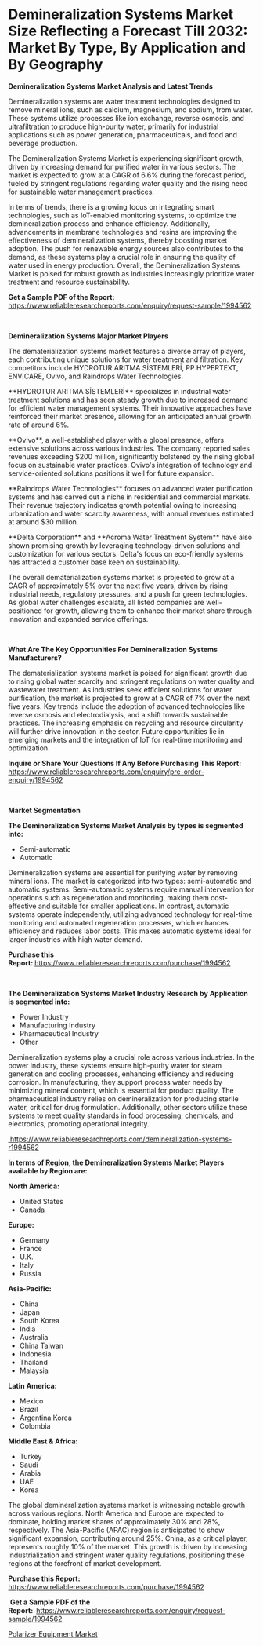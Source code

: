 <p><h1>Demineralization Systems Market Size Reflecting a Forecast Till 2032: Market By Type, By Application and By Geography</h1></p><p><strong>Demineralization Systems Market Analysis and Latest Trends</strong></p>
<p><p>Demineralization systems are water treatment technologies designed to remove mineral ions, such as calcium, magnesium, and sodium, from water. These systems utilize processes like ion exchange, reverse osmosis, and ultrafiltration to produce high-purity water, primarily for industrial applications such as power generation, pharmaceuticals, and food and beverage production. </p><p>The Demineralization Systems Market is experiencing significant growth, driven by increasing demand for purified water in various sectors. The market is expected to grow at a CAGR of 6.6% during the forecast period, fueled by stringent regulations regarding water quality and the rising need for sustainable water management practices. </p><p>In terms of trends, there is a growing focus on integrating smart technologies, such as IoT-enabled monitoring systems, to optimize the demineralization process and enhance efficiency. Additionally, advancements in membrane technologies and resins are improving the effectiveness of demineralization systems, thereby boosting market adoption. The push for renewable energy sources also contributes to the demand, as these systems play a crucial role in ensuring the quality of water used in energy production. Overall, the Demineralization Systems Market is poised for robust growth as industries increasingly prioritize water treatment and resource sustainability.</p></p>
<p><strong>Get a Sample PDF of the Report:&nbsp;</strong> <a href="https://www.reliableresearchreports.com/enquiry/request-sample/1994562?utm_campaign=2245&utm_medium=2&utm_source=Github&utm_content=ia&utm_term=02032025&utm_id=demineralization-systems">https://www.reliableresearchreports.com/enquiry/request-sample/1994562</a></p>
<p>&nbsp;</p>
<p><strong>Demineralization Systems Major Market Players</strong></p>
<p><p>The dematerialization systems market features a diverse array of players, each contributing unique solutions for water treatment and filtration. Key competitors include HYDROTUR ARITMA SİSTEMLERİ, PP HYPERTEXT, ENVICARE, Ovivo, and Raindrops Water Technologies. </p><p>**HYDROTUR ARITMA SİSTEMLERİ** specializes in industrial water treatment solutions and has seen steady growth due to increased demand for efficient water management systems. Their innovative approaches have reinforced their market presence, allowing for an anticipated annual growth rate of around 6%.</p><p>**Ovivo**, a well-established player with a global presence, offers extensive solutions across various industries. The company reported sales revenues exceeding $200 million, significantly bolstered by the rising global focus on sustainable water practices. Ovivo's integration of technology and service-oriented solutions positions it well for future expansion.</p><p>**Raindrops Water Technologies** focuses on advanced water purification systems and has carved out a niche in residential and commercial markets. Their revenue trajectory indicates growth potential owing to increasing urbanization and water scarcity awareness, with annual revenues estimated at around $30 million.</p><p>**Delta Corporation** and **Acroma Water Treatment System** have also shown promising growth by leveraging technology-driven solutions and customization for various sectors. Delta's focus on eco-friendly systems has attracted a customer base keen on sustainability.</p><p>The overall dematerialization systems market is projected to grow at a CAGR of approximately 5% over the next five years, driven by rising industrial needs, regulatory pressures, and a push for green technologies. As global water challenges escalate, all listed companies are well-positioned for growth, allowing them to enhance their market share through innovation and expanded service offerings.</p></p>
<p>&nbsp;</p>
<p><strong>What Are The Key Opportunities For Demineralization Systems Manufacturers?</strong></p>
<p><p>The dematerialization systems market is poised for significant growth due to rising global water scarcity and stringent regulations on water quality and wastewater treatment. As industries seek efficient solutions for water purification, the market is projected to grow at a CAGR of 7% over the next five years. Key trends include the adoption of advanced technologies like reverse osmosis and electrodialysis, and a shift towards sustainable practices. The increasing emphasis on recycling and resource circularity will further drive innovation in the sector. Future opportunities lie in emerging markets and the integration of IoT for real-time monitoring and optimization.</p></p>
<p><strong>Inquire or Share Your Questions If Any Before Purchasing This Report:</strong> <a href="https://www.reliableresearchreports.com/enquiry/pre-order-enquiry/1994562?utm_campaign=2245&utm_medium=2&utm_source=Github&utm_content=ia&utm_term=02032025&utm_id=demineralization-systems">https://www.reliableresearchreports.com/enquiry/pre-order-enquiry/1994562</a></p>
<p>&nbsp;</p>
<p><strong>Market Segmentation</strong></p>
<p><strong>The Demineralization Systems Market Analysis by types is segmented into:</strong></p>
<p><ul><li>Semi-automatic</li><li>Automatic</li></ul></p>
<p><p>Demineralization systems are essential for purifying water by removing mineral ions. The market is categorized into two types: semi-automatic and automatic systems. Semi-automatic systems require manual intervention for operations such as regeneration and monitoring, making them cost-effective and suitable for smaller applications. In contrast, automatic systems operate independently, utilizing advanced technology for real-time monitoring and automated regeneration processes, which enhances efficiency and reduces labor costs. This makes automatic systems ideal for larger industries with high water demand.</p></p>
<p><strong>Purchase this Report:&nbsp;</strong><a href="https://www.reliableresearchreports.com/purchase/1994562?utm_campaign=2245&utm_medium=2&utm_source=Github&utm_content=ia&utm_term=02032025&utm_id=demineralization-systems">https://www.reliableresearchreports.com/purchase/1994562</a></p>
<p>&nbsp;</p>
<p><strong>The Demineralization Systems Market Industry Research by Application is segmented into:</strong></p>
<p><ul><li>Power Industry</li><li>Manufacturing Industry</li><li>Pharmaceutical Industry</li><li>Other</li></ul></p>
<p><p>Demineralization systems play a crucial role across various industries. In the power industry, these systems ensure high-purity water for steam generation and cooling processes, enhancing efficiency and reducing corrosion. In manufacturing, they support process water needs by minimizing mineral content, which is essential for product quality. The pharmaceutical industry relies on demineralization for producing sterile water, critical for drug formulation. Additionally, other sectors utilize these systems to meet quality standards in food processing, chemicals, and electronics, promoting operational integrity.</p></p>
<p><a href="https://www.reliableresearchreports.com/demineralization-systems-r1994562?utm_campaign=2245&utm_medium=2&utm_source=Github&utm_content=ia&utm_term=02032025&utm_id=demineralization-systems">&nbsp;https://www.reliableresearchreports.com/demineralization-systems-r1994562</a></p>
<p><strong>In terms of Region, the Demineralization Systems Market Players available by Region are:</strong></p>
<p>
    <p> <strong> North America: </strong>
        <ul>
            <li>United States</li>
            <li>Canada</li>
        </ul>
        </p> 
    <p> <strong> Europe: </strong>
        <ul>
            <li>Germany</li>
            <li>France</li>
            <li>U.K.</li>
            <li>Italy</li>
            <li>Russia</li>
        </ul>
        </p> 
    <p> <strong> Asia-Pacific: </strong>
        <ul>
            <li>China</li>
            <li>Japan</li>
            <li>South Korea</li>
            <li>India</li>
            <li>Australia</li>
            <li>China Taiwan</li>
            <li>Indonesia</li>
            <li>Thailand</li>
            <li>Malaysia</li>
        </ul>
        </p> 
    <p> <strong> Latin America: </strong>
        <ul>
            <li>Mexico</li>
            <li>Brazil</li>
            <li>Argentina Korea</li>
            <li>Colombia</li>
        </ul>
        </p> 
    <p> <strong> Middle East & Africa: </strong>
        <ul>
            <li>Turkey</li>
            <li>Saudi</li>
            <li>Arabia</li>
            <li>UAE</li>
            <li>Korea</li>
        </ul>
    </p>
    </p>
<p><p>The global demineralization systems market is witnessing notable growth across various regions. North America and Europe are expected to dominate, holding market shares of approximately 30% and 28%, respectively. The Asia-Pacific (APAC) region is anticipated to show significant expansion, contributing around 25%. China, as a critical player, represents roughly 10% of the market. This growth is driven by increasing industrialization and stringent water quality regulations, positioning these regions at the forefront of market development.</p></p>
<p><strong>Purchase this Report: </strong><a href="https://www.reliableresearchreports.com/purchase/1994562?utm_campaign=2245&utm_medium=2&utm_source=Github&utm_content=ia&utm_term=02032025&utm_id=demineralization-systems">https://www.reliableresearchreports.com/purchase/1994562</a></p>
<p>&nbsp;<strong>Get a Sample PDF of the Report:&nbsp;&nbsp;</strong><a href="https://www.reliableresearchreports.com/enquiry/request-sample/1994562?utm_campaign=2245&utm_medium=2&utm_source=Github&utm_content=ia&utm_term=02032025&utm_id=demineralization-systems">https://www.reliableresearchreports.com/enquiry/request-sample/1994562</a></p>
<p><strong></strong></p>
<p><p><a href="https://github.com/LilianFaulkner65/Market-Research-Report-List-1/blob/main/polarizer-equipment-market.md?utm_campaign=2245&utm_medium=2&utm_source=Github&utm_content=ia&utm_term=02032025&utm_id=demineralization-systems">Polarizer Equipment Market</a></p></p>